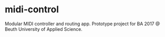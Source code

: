 # midi-control
Modular MIDI controller and routing app. Prototype project for BA 2017 @ Beuth University of Applied Science.
